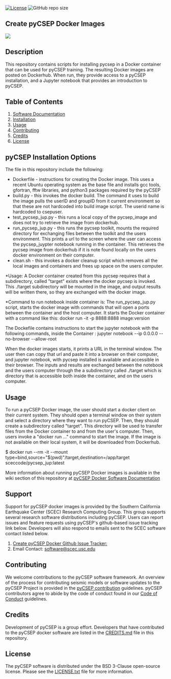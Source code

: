[![License](https://img.shields.io/badge/License-BSD_3--Clause-blue.svg)](https://opensource.org/licenses/BSD-3-Clause)
![GitHub repo size](https://img.shields.io/github/repo-size/sceccode/create_pycsep_docker)

## Create pyCSEP Docker Images

<a href="http://www.scec.org/research"><img src="https://github.com/sceccode/create_pycsep_docker/wiki/images/csep_logo.png"></a>

## Description 

This repository contains scripts for installing pycsep in a Docker container that can be used for pyCSEP training. The resulting Docker images are posted on Dockerhub. When run, they provide access to a pyCSEP installation, and a Jupyter notebook that provides an introduction to pyCSEP.

## Table of Contents
1. [Software Documentation](https://github.com/SCECcode/create_pycsep_docker/wiki)
2. [Installation](#installation)
3. [Usage](#usage)
4. [Contributing](#contributing)
5. [Credits](#credit)
6. [License](#license)

## pyCSEP Installation Options

The file in this repository include the following:

* Dockerfile - instructions for creating the Docker image. This uses a recent Ubuntu operating system as the
base file and installs gcc tools, gfortran, fftw libraries, and python3 packages required by the pyCSEP
* build.py - this invokes the docker build. The command it uses to build the image pulls the userID and groupID from it
current environment so that these are not hardcoded into build image script. The userid name is hardcoded to csepuser.
* test_pycsep_jup.py - this runs a local copy of the pycsep_image and does not try to retrieve the image from dockerhub.
* run_pycsep_jup.py - this runs the pycsep toolkit,  mounts the required directory for exchanging files between the toolkit
and the users environment. This prints a url to the screen where the user can access the pycsep_juypter notebook running in the container. This retrieves the pycsep image from dockerhub if it is note found locally on the users docker environment on their computer.
* clean.sh - this invokes a docker cleanup script which removes all the local images and containers and frees up space
on the users computer.

*Usage:
A Docker container created from this pycsep requires that a subdirectory, called "target" exists where the docker
pycsep is invoked. This ./target subdirectory will be mounted in the image, and output results will be written
there, so they are exchanged with the docker image.

*Command to run notebook inside container is:
The run_pycsep_jup.py script, starts the docker image with commands that will open a ports between the container and the host computer. It starts the Docker container with a command like this: docker run -it -p 8888:8888 image:version

The Dockefile contains instructions to start the jupyter notebook with the following commands, inside the Container : jupyter notebook --ip 0.0.0.0 --no-browser --allow-root

When the docker images starts, it prints a URL in the terminal window. The user then can copy that url and paste it into a browser on their computer, and jupyter notebook, with pycsep installed is available and accessible in their browser. The inputs and results are exchanged between the notebook and the users computer through the a subdirectory called ./target which is directory that is accessible both inside the container, and on the users computer.

## Usage
To run a pyCSEP Docker image, the user should start a docker client on their current system. They should open a terminal window on their system and select a directory where they want to run pyCSEP. Then, they should create a subdirectory called "target". This directory will be used to transfer files from the Docker container to and from the user's computer. Then, users invoke a "docker run ..." command to start the image. If the image is not available on their local system, it will be downloaded from Dockerhub.

$ docker run --rm -it --mount type=bind,source="$(pwd)"/target,destination=/app/target  sceccode/pycsep_jup:latest

More information about running pyCSEP Docker images is available in the wiki section of this repository at [pyCSEP Docker Software Documentation](https://github.com/SCECcode/create_pycsep_docker/wiki)

## Support
Support for pyCSEP docker images is provided by the Southern California Earthquake Center (SCEC) Research Computing Group. This group supports several research software distributions including pyCSEP. Users can report issues and feature requests using pyCSEP's github-based issue tracking link below. Developers will also respond to emails sent to the SCEC software contact listed below.
1. [Create pyCSEP Docker Github Issue Tracker:](https://github.com/SCECcode/create_pycsep_docker/issues)
2. Email Contact: software@scec.usc.edu

## Contributing
We welcome contributions to the pyCSEP software framework. An overview of the process for contributing seismic models or software updates to the pyCSEP Project is provided in the [pyCSEP contribution](CONTRIBUTING.md) guidelines. pyCSEP contributors agree to abide by the code of conduct found in our [Code of Conduct](CODE_OF_CONDUCT.md) guidelines.

## Credits
Development of pyCSEP is a group effort. Developers that have contributed to the pyCSEP docker software are listed in the [CREDITS.md](CREDITS.md) file in this repository.

## License
The pyCSEP software is distributed under the BSD 3-Clause open-source license. Please see the [LICENSE.txt](LICENSE.txt) file for more information.
